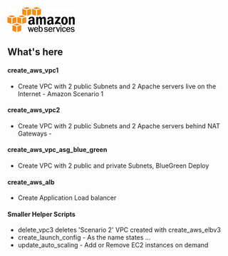 ![AWS](aws.png)


## What's here 

#### create_aws_vpc1 
- Create VPC with 2 public Subnets and 2 Apache servers live on the Internet  - Amazon Scenario 1
#### create_aws_vpc2
- Create VPC with 2 public Subnets and 2 Apache servers behind NAT Gateways - 
#### create_aws_vpc_asg_blue_green 
- Create VPC with 2 public and private Subnets, BlueGreen Deploy
#### create_aws_alb
- Create Application Load balancer
#### Smaller Helper Scripts
- delete_vpc3 deletes 'Scenario 2'  VPC created with create_aws_elbv3
- create_launch_config - As the name states ... 
- update_auto_scaling - Add or Remove EC2 instances on demand
